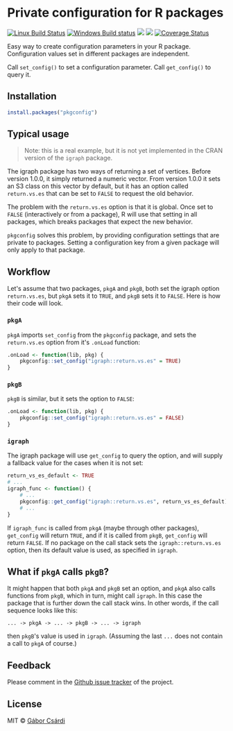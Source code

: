 
# Private configuration for R packages

[![Linux Build Status](https://travis-ci.org/r-lib/pkgconfig.svg?branch=master)](https://travis-ci.org/r-lib/pkgconfig)
[![Windows Build status](https://ci.appveyor.com/api/projects/status/github/r-lib/pkgconfig?svg=true)](https://ci.appveyor.com/project/gaborcsardi/pkgconfig)
[![](http://www.r-pkg.org/badges/version/pkgconfig)](http://www.r-pkg.org/pkg/pkgconfig)
[![](http://cranlogs.r-pkg.org/badges/pkgconfig)](http://www.r-pkg.org/pkg/pkgconfig)
[![Coverage Status](https://img.shields.io/codecov/c/github/r-lib/pkgconfig/master.svg)](https://codecov.io/github/r-lib/pkgconfig?branch=master)

Easy way to create configuration parameters in your R package. Configuration
values set in different packages are independent.

Call `set_config()` to set a configuration parameter.
Call `get_config()` to query it.

## Installation

```r
install.packages("pkgconfig")
```

## Typical usage

> Note: this is a real example, but it is not yet implemented in
> the CRAN version of the `igraph` package.

The igraph package has two ways of returning a set of vertices. Before
version 1.0.0, it simply returned a numeric vector. From version 1.0.0
it sets an S3 class on this vector by default, but it has an option
called `return.vs.es` that can be set to `FALSE` to request the old
behavior.

The problem with the `return.vs.es` option is that it is global. Once set
to `FALSE` (interactively or from a package), R will use that setting in
all packages, which breaks packages that expect the new behavior.

`pkgconfig` solves this problem, by providing configuration settings
that are private to packages. Setting a configuration key from a
given package will only apply to that package.

## Workflow

Let's assume that two packages, `pkgA` and `pkgB`, both set the igraph
option `return.vs.es`, but `pkgA` sets it to `TRUE`, and `pkgB` sets it
to `FALSE`. Here is how their code will look.

### `pkgA`

`pkgA` imports `set_config` from the `pkgconfig` package, and sets
the `return.vs.es` option from it's `.onLoad` function:

```r
.onLoad <- function(lib, pkg) {
    pkgconfig::set_config("igraph::return.vs.es" = TRUE)
}
```

### `pkgB`

`pkgB` is similar, but it sets the option to `FALSE`:

```r
.onLoad <- function(lib, pkg) {
    pkgconfig::set_config("igraph::return.vs.es" = FALSE)
}
```

### `igraph`

The igraph package will use `get_config` to query the option, and
will supply a fallback value for the cases when it is not set:

```r
return_vs_es_default <- TRUE
# ...
igraph_func <- function() {
    # ...
    pkgconfig::get_config("igraph::return.vs.es", return_vs_es_default)
	# ...
}
```

If `igraph_func` is called from `pkgA` (maybe through other packages),
`get_config` will return `TRUE`, and if it is called from `pkgB`,
`get_config` will return `FALSE`. If no package on the call stack
sets the `igraph::return.vs.es` option, then its default value is used,
as specified in `igraph`.

## What if `pkgA` calls `pkgB`?

It might happen that both `pkgA` and `pkgB` set an option, and
`pkgA` also calls functions from `pkgB`, which in turn, might call
`igraph`. In this case the package that is further down the call
stack wins. In other words, if the call sequence looks like this:

```
... -> pkgA -> ... -> pkgB -> ... -> igraph
```

then `pkgB`'s value is used in `igraph`. (Assuming the last  `...` does
not contain a call to `pkgA` of course.)

## Feedback

Please comment in the
[Github issue tracker](https://github.com/r-lib/pkgconfig/issues)
of the project.

## License

MIT © [Gábor Csárdi](https://github.com/gaborcsardi)
